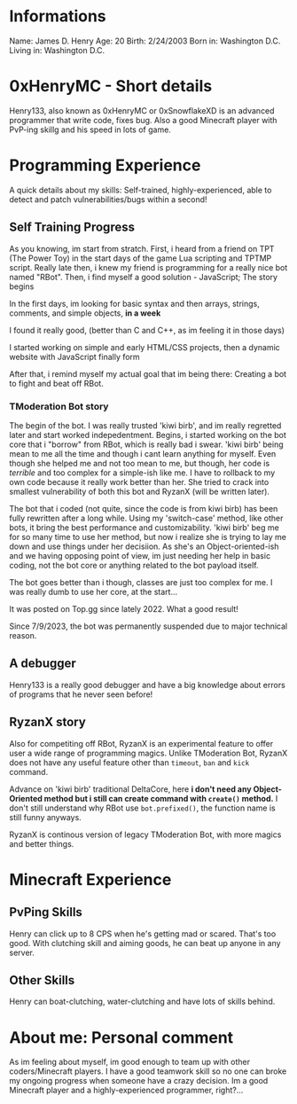 # Informations
Name: James D. Henry
Age: 20
Birth: 2/24/2003
Born in: Washington D.C.
Living in: Washington D.C.
# 0xHenryMC - Short details
Henry133, also known as 0xHenryMC or 0xSnowflakeXD is an advanced programmer that write code, fixes bug. Also a good Minecraft player with PvP-ing skillg and his speed in lots of game.
# Programming Experience
A quick details about my skills: Self-trained, highly-experienced, able to detect and patch vulnerabilities/bugs within a second!
## **Self Training Progress**
As you knowing, im start from stratch. First, i heard from a friend on TPT (The Power Toy) in the start days of the game Lua scripting and TPTMP script. Really late then, i knew my friend is programming for a really nice bot named "RBot". Then, i find myself a good solution - JavaScript; The story begins

In the first days, im looking for basic syntax and then arrays, strings, comments, and simple objects, **in a week**

I found it really good, (better than C and C++, as im feeling it in those days)

I started working on simple and early HTML/CSS projects, then a dynamic website with JavaScript finally form

After that, i remind myself my actual goal that im being there: Creating a bot to fight and beat off RBot.
### TModeration Bot story
The begin of the bot. I was really trusted 'kiwi birb', and im really regretted later and start worked indepedentment.
Begins, i started working on the bot core that i "borrow" from RBot, which is really bad i swear. 'kiwi birb' being mean to me all the time and though i cant learn anything for myself. Even though she helped me and not too mean to me, but though, her code is *terrible* and too complex for a simple-ish like me. I have to rollback to my own code because it really work better than her. She tried to crack into smallest vulnerability of both this bot and RyzanX (will be written later).

The bot that i coded (not quite, since the code is from kiwi birb) has been fully rewritten after a long while. Using my 'switch-case' method, like other bots, it bring the best performance and customizability. 'kiwi birb' beg me for so many time to use her method, but now i realize she is trying to lay me down and use things under her decisiion. As she's an Object-oriented-ish and we having opposing point of view, im just needing her help in basic coding, not the bot core or anything related to the bot payload itself.

The bot goes better than i though, classes are just too complex for me. I was really dumb to use her core, at the start...

It was posted on Top.gg since lately 2022. What a good result!

Since 7/9/2023, the bot was permanently suspended due to major technical reason.
## A debugger
Henry133 is a really good debugger and have a big knowledge about errors of programs that he never seen before!
## RyzanX story
Also for competiting off RBot, RyzanX is an experimental feature to offer user a wide range of programming magics. Unlike TModeration Bot, RyzanX does not have any useful feature other than `timeout`, `ban` and `kick` command.

Advance on 'kiwi birb' traditional DeltaCore, here **i don't need any Object-Oriented method but i still can create command with `create()` method.** I don't still understand why RBot use `bot.prefixed()`, the function name is still funny anyways.

RyzanX is continous version of legacy TModeration Bot, with more magics and better things.
# Minecraft Experience
## PvPing Skills
Henry can click up to 8 CPS when he's getting mad or scared. That's too good. With clutching skill and aiming goods, he can beat up anyone in any server.
## Other Skills
Henry can boat-clutching, water-clutching and have lots of skills behind.
# About me: Personal comment
As im feeling about myself, im good enough to team up with other coders/Minecraft players. I have a good teamwork skill so no one can broke my ongoing progress when someone have a crazy decision.
Im a good Minecraft player and a highly-experienced programmer, right?...
<!--
**0xSnowflakeXD/0xSnowflakeXD** is a ✨ _special_ ✨ repository because its `README.md` (this file) appears on your GitHub profile.

Here are some ideas to get you started:

- 🔭 I’m currently working on ...
- 🌱 I’m currently learning ...
- 👯 I’m looking to collaborate on ...
- 🤔 I’m looking for help with ...
- 💬 Ask me about ...
- 📫 How to reach me: ...
- 😄 Pronouns: ...
- ⚡ Fun fact: ...
-->
